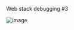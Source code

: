 Web stack debugging #3

![image](https://github.com/Lanlokun/alx-system_engineering-devops/assets/112291489/dac744d9-24fc-4bee-b70d-c9f77ec1983a)
